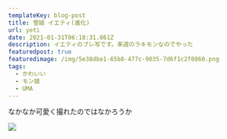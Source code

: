 ```yaml
---
templateKey: blog-post
title: 雪娘 イエティ(進化)
url: yeti
date: 2021-01-31T06:18:31.061Z
description: イエティのブレ写です。来週のラキモンなのでやった
featuredpost: true
featuredimage: /img/5e38dbe1-65b8-477c-9035-7d6f1c2f0860.png
tags:
  - かわいい
  - モン娘
  - UMA
---
```

なかなか可愛く撮れたのではなかろうか

![](/img/5e38dbe1-65b8-477c-9035-7d6f1c2f0860.png)